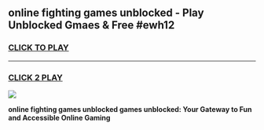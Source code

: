 
## online fighting games unblocked - Play Unblocked Gmaes & Free #ewh12
<h3>
<a href="https://news.freeplayer.one?title=online_fighting_games_unblocked&ref=24F">CLICK TO PLAY</a></h3>
<hr>

<h3>
<a href="https://news.freeplayer.one?title=online_fighting_games_unblocked&ref=24F">CLICK 2 PLAY</a>
  
</h3>

<a href="https://news.freeplayer.one?title=online_fighting_games_unblocked&ref=24F/"><img src="https://clearcache.store/games.png"></a>


**online fighting games unblocked games unblocked: Your Gateway to Fun and Accessible Online Gaming**
